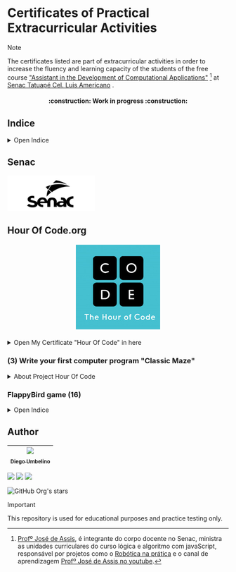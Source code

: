 # Certificates of Practical Extracurricular Activities

> [!NOTE]
> The certificates listed are part of extracurricular activities in order to increase the fluency and learning capacity of the students of the free course ["Assistant in the Development of Computational Applications"](https://www.sp.senac.br/cursos-livres/curso-de-assistente-de-desenvolvimento-de-aplicativos-computacionais) [^1] at [Senac Tatuapé Cel. Luis Americano](https://www.sp.senac.br/senac-tatuape-cel-luis-americano) .

[^1]: [Profº José de Assis](https://github.com/professorjosedeassis/), é integrante do corpo docente no Senac, ministra as unidades curriculares do curso lógica e algoritmo com javaScript, responsável por projetos como o [Robótica na prática](https://roboticapratica.com.br/) e o canal de aprendizagem [Profº José de Assis no youtube](https://joseassis.com.br/index.html).

<h4 align="center">    
 :construction:  Work in progress  :construction:
</h4>

## Indice

<details>
  <summary>Open Indice</summary>

* [Certificado Hora do Código]()
* []()

</details>

## Senac

<p align="center">

![imagesenac](https://github.com/diegoppz/senacJS/blob/main/wasArchivementCertifications/othersArchivementsAndImages/snclogominiaturesblkp04.png?raw=true)

</p>  

## Hour Of Code.org

<h4 align="center">

![imagecode](https://github.com/diegoppz/senacJS/blob/main/wasArchivementCertifications/othersArchivementsAndImages/hoclogoblk02.png)

</h4>

<details>
  <summary>Open My Certificate "Hour Of Code" in here</summary>

<p align="center">

  <img src="https://github.com/diegoppz/senacJS/blob/main/wasArchivementCertifications/badgesAndShields/wasCompleteHourOfCode-eyJuYW1lIjoiRGllZ28gVW1iZWxpbm8iLCJjb3Vyc2UiOiJob3Vyb2Zjb2RlIiwiZG9ub3IiOiJJbmZvc3lzIEZvdW5kYXRpb24gVVNBIn0%3D.jpg">

[Certificate Validator Code.org](https://studio.code.org/certificates/eyJuYW1lIjoiRGllZ28gVW1iZWxpbm8iLCJjb3Vyc2UiOiJob3Vyb2Zjb2RlIiwiZG9ub3IiOiJJbmZvc3lzIEZvdW5kYXRpb24gVVNBIn0)

I just did the #HourOfCode - check it out! (Thanks @BillGates and @Microsoft for supporting @codeorg)

</p>
</details>


### (3) Write your first computer program "Classic Maze"

<details>
  <summary>About Project Hour Of Code</summary>

Learn the basic concepts of Computer Science with drag and drop programming. This is a game-like, self-directed tutorial starring video lectures by Bill Gates, Mark Zuckerberg, Angry Birds and Plants vs. Zombies. Learn repeat-loops, conditionals, and basic algorithms. Available in 37 languages.
[Program Content](https://studio.code.org/s/hourofcode/lessons/1)

- [How to plan your Hour of Code](https://hourofcode.com/br/how-to)
- [Curriculum](https://curriculum.code.org/pt-br/hoc/plugged/9/)
- [Init project](https://studio.code.org/hoc/1)
- [Continuous](https://studio.code.org/s/course2)


| Primeiro cabeçalho | Segundo cabeçalho |
| — — — — — — — — — | — — — — — — — — — |
| Célula de conteúdo | Célula de conteúdo |
| Célula de conteúdo | Célula de conteúdo |

<img src="https://github.com/diegoppz/senacJS/blob/main/wasArchivementCertifications/othersArchivementsAndImages/Screenshot%202024-07-09%20180045.png" alt="Passo 01" />

</details>

### FlappyBird game (16)

<details>
  <summary>Open Indice</summary>

[FlappyBird Game Project](https://studio.code.org/c/2262938109)

Confira o jogo de Flappy que fiz. (Obrigado @microsoft por apoiar @codeorg) #FlappyCode

<p align="center">
  <img src="https://github.com/diegoppz/senacJS/blob/main/wasArchivementCertifications/badgesAndShields/wasFlappyBirdTestAnimation.gif">
</p>

[my certificate of conclude project](https://studio.code.org/congrats?i=_1_e6461769195c8429bd90735f7e2780ec&s=ZmxhcHB5)

### Others code learn
- [codeCademy](https://www.codecademy.com/learn/welcome-to-codecademy)
- [processing](https://processing.org/)
- [calculate](https://education.ti.com/en/activities/ti-codes)
- [CS50's Introduction to Computer Science](https://www.edx.org/learn/computer-science/harvard-university-cs50-s-introduction-to-computer-science)
- [beyond](https://hourofcode.com/br/beyond)

<p align="center">

</details>

## Author
| [<img src="https://avatars.githubusercontent.com/u/54283429?v=4&size=64" width=115><br><sub>Diego Umbelino</sub>](https://github.com/diegoppz) |
| :---: |

<img src="https://img.shields.io/badge/JavaScript-323330?style=for-the-badge&logo=javascript&logoColor=F7DF1E" />
<img src="https://img.shields.io/badge/Node.js-43853D?style=for-the-badge&logo=node.js&logoColor=white" />
<img src="https://img.shields.io/badge/Markdown-000000?style=for-the-badge&logo=markdown&logoColor=white" />

![GitHub Org's stars](https://img.shields.io/github/stars/diegoppz?style=social)

</p>

> [!IMPORTANT]
> This repository is used for educational purposes and practice testing only.


